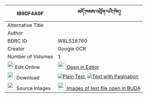 |IB9DF4A9F|མདོ་ཁམས་འབྲོག་པའི་ཁེད། 
| --- | --- 
|Alternative Title |
|Author | 
|BDRC ID | W8LS18760
|Creator | Google OCR
|Number of Volumes| 1
|<img width="25" src="https://img.icons8.com/color/25/000000/edit-property.png">Edit Online| [<img width="25" src="https://avatars.githubusercontent.com/u/45091458?s=200&v=4"> Open in Editor](http://editor.openpecha.org/IB9DF4A9F)
|<img width="25" src="https://img.icons8.com/fluent/48/000000/download-2.png"/>  Download | [![](https://img.icons8.com/color/20/000000/txt.png)Plain Text](https://github.com/Openpecha/IB9DF4A9F/releases/download/v1/dokham_drokpa_i_khe_plain_IB9DF4A9F.zip), [![](https://img.icons8.com/color/20/000000/txt.png)Text with Pagination](https://github.com/Openpecha/IB9DF4A9F/releases/download/v1/dokham_drokpa_i_khe_pages_IB9DF4A9F.zip)
|<img width="25" src="https://img.icons8.com/plasticine/100/000000/pictures-folder.png"/>  Source Images | [<img width="25" src="https://library.bdrc.io/icons/BUDA-small.svg"> Images of text file open in BUDA](https://library.bdrc.io/show/bdr:W8LS18760)